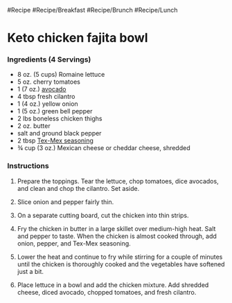 #Recipe 
#Recipe/Breakfast #Recipe/Brunch #Recipe/Lunch 
# Keto chicken fajita bowl

### Ingredients (4 Servings)

-   8 oz. (5 cups) Romaine lettuce
-   5 oz. cherry tomatoes
-   1 (7 oz.) [avocado](https://www.dietdoctor.com/nutrition/avocado)
-   4 tbsp fresh cilantro
-   1 (4 oz.) yellow onion
-   1 (5 oz.) green bell pepper
-   2 lbs boneless chicken thighs
-   2 oz. butter
-   salt and ground black pepper
-   2 tbsp [Tex-Mex seasoning](https://www.dietdoctor.com/recipes/tex-mex-seasoning)
-   ¾ cup (3 oz.) Mexican cheese or cheddar cheese, shredded

### Instructions

1.  Prepare the toppings. Tear the lettuce, chop tomatoes, dice avocados, and clean and chop the cilantro. Set aside.
    
2.  Slice onion and pepper fairly thin.
    
3.  On a separate cutting board, cut the chicken into thin strips.
    
4.  Fry the chicken in butter in a large skillet over medium-high heat. Salt and pepper to taste. When the chicken is almost cooked through, add onion, pepper, and Tex-Mex seasoning.
    
5.  Lower the heat and continue to fry while stirring for a couple of minutes until the chicken is thoroughly cooked and the vegetables have softened just a bit.
    
6.  Place lettuce in a bowl and add the chicken mixture. Add shredded cheese, diced avocado, chopped tomatoes, and fresh cilantro.